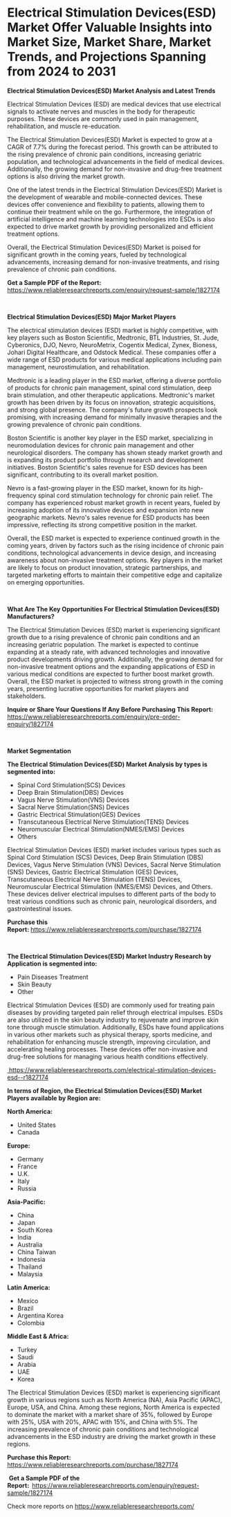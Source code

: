 <p><h1>Electrical Stimulation Devices(ESD) Market Offer Valuable Insights into Market Size, Market Share, Market Trends, and Projections Spanning from 2024 to 2031</h1></p><p><strong>Electrical Stimulation Devices(ESD) Market Analysis and Latest Trends</strong></p>
<p><p>Electrical Stimulation Devices (ESD) are medical devices that use electrical signals to activate nerves and muscles in the body for therapeutic purposes. These devices are commonly used in pain management, rehabilitation, and muscle re-education.</p><p>The Electrical Stimulation Devices(ESD) Market is expected to grow at a CAGR of 7.7% during the forecast period. This growth can be attributed to the rising prevalence of chronic pain conditions, increasing geriatric population, and technological advancements in the field of medical devices. Additionally, the growing demand for non-invasive and drug-free treatment options is also driving the market growth.</p><p>One of the latest trends in the Electrical Stimulation Devices(ESD) Market is the development of wearable and mobile-connected devices. These devices offer convenience and flexibility to patients, allowing them to continue their treatment while on the go. Furthermore, the integration of artificial intelligence and machine learning technologies into ESDs is also expected to drive market growth by providing personalized and efficient treatment options.</p><p>Overall, the Electrical Stimulation Devices(ESD) Market is poised for significant growth in the coming years, fueled by technological advancements, increasing demand for non-invasive treatments, and rising prevalence of chronic pain conditions.</p></p>
<p><strong>Get a Sample PDF of the Report:&nbsp;</strong> <a href="https://www.reliableresearchreports.com/enquiry/request-sample/1827174">https://www.reliableresearchreports.com/enquiry/request-sample/1827174</a></p>
<p>&nbsp;</p>
<p><strong>Electrical Stimulation Devices(ESD) Major Market Players</strong></p>
<p><p>The electrical stimulation devices (ESD) market is highly competitive, with key players such as Boston Scientific, Medtronic, BTL Industries, St. Jude, Cyberonics, DJO, Nevro, NeuroMetrix, Cogentix Medical, Zynex, Bioness, Johari Digital Healthcare, and Odstock Medical. These companies offer a wide range of ESD products for various medical applications including pain management, neurostimulation, and rehabilitation.</p><p>Medtronic is a leading player in the ESD market, offering a diverse portfolio of products for chronic pain management, spinal cord stimulation, deep brain stimulation, and other therapeutic applications. Medtronic's market growth has been driven by its focus on innovation, strategic acquisitions, and strong global presence. The company's future growth prospects look promising, with increasing demand for minimally invasive therapies and the growing prevalence of chronic pain conditions.</p><p>Boston Scientific is another key player in the ESD market, specializing in neuromodulation devices for chronic pain management and other neurological disorders. The company has shown steady market growth and is expanding its product portfolio through research and development initiatives. Boston Scientific's sales revenue for ESD devices has been significant, contributing to its overall market position.</p><p>Nevro is a fast-growing player in the ESD market, known for its high-frequency spinal cord stimulation technology for chronic pain relief. The company has experienced robust market growth in recent years, fueled by increasing adoption of its innovative devices and expansion into new geographic markets. Nevro's sales revenue for ESD products has been impressive, reflecting its strong competitive position in the market. </p><p>Overall, the ESD market is expected to experience continued growth in the coming years, driven by factors such as the rising incidence of chronic pain conditions, technological advancements in device design, and increasing awareness about non-invasive treatment options. Key players in the market are likely to focus on product innovation, strategic partnerships, and targeted marketing efforts to maintain their competitive edge and capitalize on emerging opportunities.</p></p>
<p>&nbsp;</p>
<p><strong>What Are The Key Opportunities For Electrical Stimulation Devices(ESD) Manufacturers?</strong></p>
<p><p>The Electrical Stimulation Devices (ESD) market is experiencing significant growth due to a rising prevalence of chronic pain conditions and an increasing geriatric population. The market is expected to continue expanding at a steady rate, with advanced technologies and innovative product developments driving growth. Additionally, the growing demand for non-invasive treatment options and the expanding applications of ESD in various medical conditions are expected to further boost market growth. Overall, the ESD market is projected to witness strong growth in the coming years, presenting lucrative opportunities for market players and stakeholders.</p></p>
<p><strong>Inquire or Share Your Questions If Any Before Purchasing This Report:</strong> <a href="https://www.reliableresearchreports.com/enquiry/pre-order-enquiry/1827174">https://www.reliableresearchreports.com/enquiry/pre-order-enquiry/1827174</a></p>
<p>&nbsp;</p>
<p><strong>Market Segmentation</strong></p>
<p><strong>The Electrical Stimulation Devices(ESD) Market Analysis by types is segmented into:</strong></p>
<p><ul><li>Spinal Cord Stimulation(SCS) Devices</li><li>Deep Brain Stimulation(DBS) Devices</li><li>Vagus Nerve Stimulation(VNS) Devices</li><li>Sacral Nerve Stimulation(SNS) Devices</li><li>Gastric Electrical Stimulation(GES) Devices</li><li>Transcutaneous Electrical Nerve Stimulation(TENS) Devices</li><li>Neuromuscular Electrical Stimulation(NMES/EMS) Devices</li><li>Others</li></ul></p>
<p><p>Electrical Stimulation Devices (ESD) market includes various types such as Spinal Cord Stimulation (SCS) Devices, Deep Brain Stimulation (DBS) Devices, Vagus Nerve Stimulation (VNS) Devices, Sacral Nerve Stimulation (SNS) Devices, Gastric Electrical Stimulation (GES) Devices, Transcutaneous Electrical Nerve Stimulation (TENS) Devices, Neuromuscular Electrical Stimulation (NMES/EMS) Devices, and Others. These devices deliver electrical impulses to different parts of the body to treat various conditions such as chronic pain, neurological disorders, and gastrointestinal issues.</p></p>
<p><strong>Purchase this Report:&nbsp;</strong><a href="https://www.reliableresearchreports.com/purchase/1827174">https://www.reliableresearchreports.com/purchase/1827174</a></p>
<p>&nbsp;</p>
<p><strong>The Electrical Stimulation Devices(ESD) Market Industry Research by Application is segmented into:</strong></p>
<p><ul><li>Pain Diseases Treatment</li><li>Skin Beauty</li><li>Other</li></ul></p>
<p><p>Electrical Stimulation Devices (ESD) are commonly used for treating pain diseases by providing targeted pain relief through electrical impulses. ESDs are also utilized in the skin beauty industry to rejuvenate and improve skin tone through muscle stimulation. Additionally, ESDs have found applications in various other markets such as physical therapy, sports medicine, and rehabilitation for enhancing muscle strength, improving circulation, and accelerating healing processes. These devices offer non-invasive and drug-free solutions for managing various health conditions effectively.</p></p>
<p><a href="https://www.reliableresearchreports.com/electrical-stimulation-devices-esd--r1827174">&nbsp;https://www.reliableresearchreports.com/electrical-stimulation-devices-esd--r1827174</a></p>
<p><strong>In terms of Region, the Electrical Stimulation Devices(ESD) Market Players available by Region are:</strong></p>
<p>
    <p> <strong> North America: </strong>
        <ul>
            <li>United States</li>
            <li>Canada</li>
        </ul>
        </p> 
    <p> <strong> Europe: </strong>
        <ul>
            <li>Germany</li>
            <li>France</li>
            <li>U.K.</li>
            <li>Italy</li>
            <li>Russia</li>
        </ul>
        </p> 
    <p> <strong> Asia-Pacific: </strong>
        <ul>
            <li>China</li>
            <li>Japan</li>
            <li>South Korea</li>
            <li>India</li>
            <li>Australia</li>
            <li>China Taiwan</li>
            <li>Indonesia</li>
            <li>Thailand</li>
            <li>Malaysia</li>
        </ul>
        </p> 
    <p> <strong> Latin America: </strong>
        <ul>
            <li>Mexico</li>
            <li>Brazil</li>
            <li>Argentina Korea</li>
            <li>Colombia</li>
        </ul>
        </p> 
    <p> <strong> Middle East & Africa: </strong>
        <ul>
            <li>Turkey</li>
            <li>Saudi</li>
            <li>Arabia</li>
            <li>UAE</li>
            <li>Korea</li>
        </ul>
    </p>
    </p>
<p><p>The Electrical Stimulation Devices (ESD) market is experiencing significant growth in various regions such as North America (NA), Asia Pacific (APAC), Europe, USA, and China. Among these regions, North America is expected to dominate the market with a market share of 35%, followed by Europe with 25%, USA with 20%, APAC with 15%, and China with 5%. The increasing prevalence of chronic pain conditions and technological advancements in the ESD industry are driving the market growth in these regions.</p></p>
<p><strong>Purchase this Report: </strong><a href="https://www.reliableresearchreports.com/purchase/1827174">https://www.reliableresearchreports.com/purchase/1827174</a></p>
<p>&nbsp;<strong>Get a Sample PDF of the Report:&nbsp;&nbsp;</strong><a href="https://www.reliableresearchreports.com/enquiry/request-sample/1827174">https://www.reliableresearchreports.com/enquiry/request-sample/1827174</a></p>
<p><strong></strong></p>
<p>Check more reports on <a href="https://www.reliableresearchreports.com/">https://www.reliableresearchreports.com/</a></p>